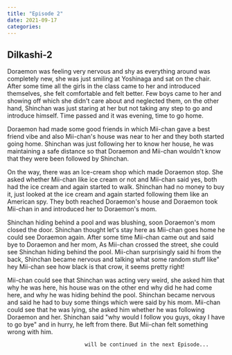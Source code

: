 ```yaml
---
title: "Episode 2"
date: 2021-09-17
categories:
---
```



## Dilkashi-2

Doraemon was feeling very nervous and shy as everything around was completely new, she was just smiling at Yoshinaga and sat on the chair. After some time all the girls in the class came to her and introduced themselves, she felt comfortable and felt better. Few boys came to her and showing off which she didn't care about and neglected them, on the other hand, Shinchan was just staring at her but not taking any step to go and introduce himself. Time passed and it was evening, time to go home.

Doraemon had made some good friends in which Mii-chan gave a best friend vibe and also Mii-chan's house was near to her and they both started going home. Shinchan was just following her to know her house, he was maintaining a safe distance so that Doraemon and Mii-chan wouldn't know that they were been followed by Shinchan.

On the way, there was an Ice-cream shop which made Doraemon stop. She asked whether Mii-chan like ice cream or not and Mii-chan said yes, both had the ice cream and again started to walk. Shinchan had no money to buy it, just looked at the ice cream and again started following them like an American spy. They both reached Doraemon's house and Doraemon took Mii-chan in and introduced her to Doraemon's mom.

Shinchan hiding behind a pool and was blushing, soon Doraemon's mom closed the door. Shinchan thought let's stay here as Mii-chan goes home he could see Doraemon again. After some time Mii-chan came out and said bye to Doraemon and her mom, As Mii-chan crossed the street, she could see Shinchan hiding behind the pool. Mii-chan surprisingly said hi from the back, Shinchan became nervous and talking what some random stuff like" hey Mii-chan see how black is that crow, it seems pretty right!

Mii-chan could see that Shinchan was acting very weird, she asked him that why he was here, his house was on the other end why did he had come here, and why he was hiding behind the pool. Shinchan became nervous and said he had to buy some things which were said by his mom. Mii-chan could see that he was lying, she asked him whether he was following Doraemon and her. Shinchan said "why would I follow you guys, okay I have to go bye" and in hurry, he left from there. But Mii-chan felt something wrong with him. 

    
                             will be continued in the next Episode...   